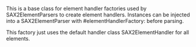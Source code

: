 This is a base class for element handler factories used by SAX2ElementParsers to create element handlers. Instances can be injected into a SAX2ElementParser with #elementHandlerFactory: before parsing.

This factory just uses the default handler class SAX2ElementHandler for all elements.